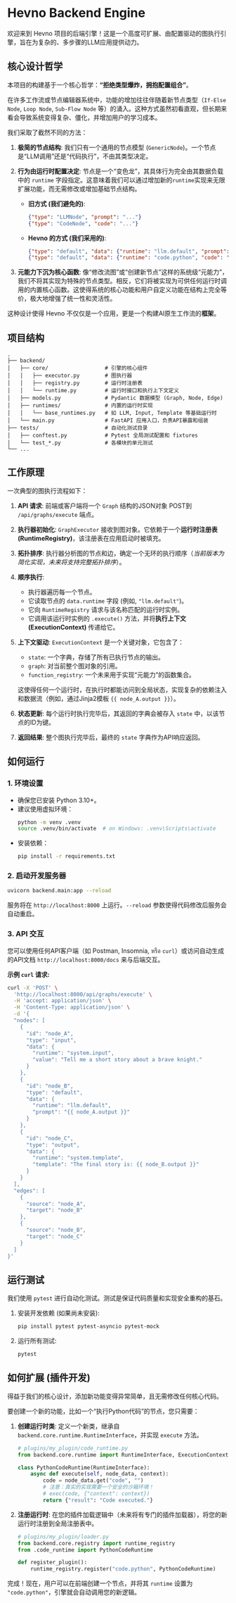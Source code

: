 
# Hevno Backend Engine

欢迎来到 Hevno 项目的后端引擎！这是一个高度可扩展、由配置驱动的图执行引擎，旨在为复杂的、多步骤的LLM应用提供动力。

## 核心设计哲学

本项目的构建基于一个核心哲学：**“拒绝类型爆炸，拥抱配置组合”**。

在许多工作流或节点编辑器系统中，功能的增加往往伴随着新节点类型（`If-Else Node`, `Loop Node`, `Sub-Flow Node` 等）的涌入。这种方式虽然初看直观，但长期来看会导致系统变得复杂、僵化，并增加用户的学习成本。

我们采取了截然不同的方法：

1.  **极简的节点结构**: 我们只有一个通用的节点模型 (`GenericNode`)。一个节点是“LLM调用”还是“代码执行”，不由其类型决定。

2.  **行为由运行时配置决定**: 节点是一个“变色龙”，其具体行为完全由其数据负载中的 `runtime` 字段指定。这意味着我们可以通过增加新的`runtime`实现来无限扩展功能，而无需修改或增加基础节点结构。

    *   **旧方式 (我们避免的)**:
        ```json
        {"type": "LLMNode", "prompt": "..."}
        {"type": "CodeNode", "code": "..."}
        ```

    *   **Hevno 的方式 (我们采用的)**:
        ```json
        {"type": "default", "data": {"runtime": "llm.default", "prompt": "..."}}
        {"type": "default", "data": {"runtime": "code.python", "code": "..."}}
        ```

3.  **元能力下沉为核心函数**: 像“修改流图”或“创建新节点”这样的系统级“元能力”，我们不将其实现为特殊的节点类型。相反，它们将被实现为可供任何运行时调用的内置核心函数。这使得系统的核心功能和用户自定义功能在结构上完全等价，极大地增强了统一性和灵活性。

这种设计使得 Hevno 不仅仅是一个应用，更是一个构建AI原生工作流的**框架**。

## 项目结构

```
.
├── backend/
│   ├── core/                  # 引擎的核心组件
│   │   ├── executor.py        # 图执行器
│   │   ├── registry.py        # 运行时注册表
│   │   └── runtime.py         # 运行时接口和执行上下文定义
│   ├── models.py              # Pydantic 数据模型 (Graph, Node, Edge)
│   ├── runtimes/              # 内置的运行时实现
│   │   └── base_runtimes.py   # 如 LLM, Input, Template 等基础运行时
│   └── main.py                # FastAPI 应用入口，负责API暴露和组装
├── tests/                     # 自动化测试目录
│   ├── conftest.py            # Pytest 全局测试配置和 fixtures
│   └── test_*.py              # 各模块的单元测试
└── ...
```

## 工作原理

一次典型的图执行流程如下：

1.  **API 请求**: 前端或客户端将一个 `Graph` 结构的JSON对象 POST到 `/api/graphs/execute` 端点。

2.  **执行器初始化**: `GraphExecutor` 接收到图对象。它依赖于一个**运行时注册表 (RuntimeRegistry)**，该注册表在应用启动时被填充。

3.  **拓扑排序**: 执行器分析图的节点和边，确定一个无环的执行顺序（*当前版本为简化实现，未来将支持完整拓扑排序*）。

4.  **顺序执行**:
    *   执行器遍历每一个节点。
    *   它读取节点的 `data.runtime` 字段 (例如, `"llm.default"`)。
    *   它向 `RuntimeRegistry` 请求与该名称匹配的运行时实例。
    *   它调用该运行时实例的 `.execute()` 方法，并将**执行上下文 (ExecutionContext)** 传递给它。

5.  **上下文驱动**: `ExecutionContext` 是一个关键对象，它包含了：
    *   `state`: 一个字典，存储了所有已执行节点的输出。
    *   `graph`: 对当前整个图对象的引用。
    *   `function_registry`: 一个未来用于实现“元能力”的函数集合。

    这使得任何一个运行时，在执行时都能访问到全局状态，实现复杂的依赖注入和数据流（例如，通过Jinja2模板 `{{ node_A.output }}`）。

6.  **状态更新**: 每个运行时执行完毕后，其返回的字典会被存入 `state` 中，以该节点的ID为键。

7.  **返回结果**: 整个图执行完毕后，最终的 `state` 字典作为API响应返回。

## 如何运行

### 1. 环境设置

- 确保您已安装 Python 3.10+。
- 建议使用虚拟环境：
  ```bash
  python -m venv .venv
  source .venv/bin/activate  # on Windows: .venv\Scripts\activate
  ```
- 安装依赖：
  ```bash
  pip install -r requirements.txt
  ```

### 2. 启动开发服务器

```bash
uvicorn backend.main:app --reload
```
服务将在 `http://localhost:8000` 上运行。`--reload` 参数使得代码修改后服务会自动重启。

### 3. API 交互

您可以使用任何API客户端（如 Postman, Insomnia, หรือ `curl`）或访问自动生成的API文档 `http://localhost:8000/docs` 来与后端交互。

**示例 `curl` 请求:**

```bash
curl -X 'POST' \
  'http://localhost:8000/api/graphs/execute' \
  -H 'accept: application/json' \
  -H 'Content-Type: application/json' \
  -d '{
  "nodes": [
    {
      "id": "node_A",
      "type": "input",
      "data": {
        "runtime": "system.input",
        "value": "Tell me a short story about a brave knight."
      }
    },
    {
      "id": "node_B",
      "type": "default",
      "data": {
        "runtime": "llm.default",
        "prompt": "{{ node_A.output }}"
      }
    },
    {
      "id": "node_C",
      "type": "output",
      "data": {
        "runtime": "system.template",
        "template": "The final story is: {{ node_B.output }}"
      }
    }
  ],
  "edges": [
    {
      "source": "node_A",
      "target": "node_B"
    },
    {
      "source": "node_B",
      "target": "node_C"
    }
  ]
}'
```

## 运行测试

我们使用 `pytest` 进行自动化测试。测试是保证代码质量和实现安全重构的基石。

1.  安装开发依赖 (如果尚未安装):
    ```bash
    pip install pytest pytest-asyncio pytest-mock
    ```

2.  运行所有测试:
    ```bash
    pytest
    ```

## 如何扩展 (插件开发)

得益于我们的核心设计，添加新功能变得异常简单，且无需修改任何核心代码。

要创建一个新的功能，比如一个“执行Python代码”的节点，您只需要：

1.  **创建运行时类**: 定义一个新类，继承自 `backend.core.runtime.RuntimeInterface`，并实现 `execute` 方法。
    ```python
    # plugins/my_plugin/code_runtime.py
    from backend.core.runtime import RuntimeInterface, ExecutionContext

    class PythonCodeRuntime(RuntimeInterface):
        async def execute(self, node_data, context):
            code = node_data.get("code", "")
            # 注意：真实的实现需要一个安全的沙箱环境！
            # exec(code, {"context": context})
            return {"result": "Code executed."}
    ```

2.  **注册运行时**: 在您的插件加载逻辑中（未来将有专门的插件加载器），将您的新运行时注册到全局注册表中。
    ```python
    # plugins/my_plugin/loader.py
    from backend.core.registry import runtime_registry
    from .code_runtime import PythonCodeRuntime

    def register_plugin():
        runtime_registry.register("code.python", PythonCodeRuntime)
    ```

完成！现在，用户可以在前端创建一个节点，并将其 `runtime` 设置为 `"code.python"`，引擎就会自动调用您的新逻辑。